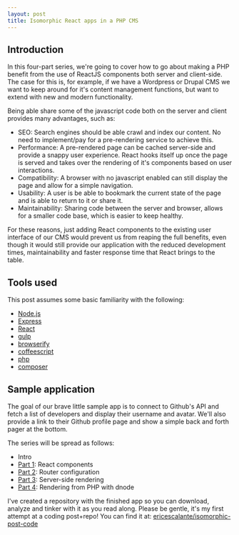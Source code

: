 ```yaml
---
layout: post
title: Isomorphic React apps in a PHP CMS
---
```


## Introduction

In this four-part series, we're going to cover how to go about making a PHP benefit from the use of ReactJS components both server and client-side. The case for this is, for example, if we have a Wordpress or Drupal CMS we want to keep around for it's content management functions, but want to extend with new and modern functionality.

Being able share some of the javascript code both on the server and client provides many advantages, such as:

- SEO: Search engines should be able crawl and index our content. No need to implement/pay for a pre-rendering service to achieve this.
- Performance: A pre-rendered page can be cached server-side and provide a snappy user experience. React hooks itself up once the page is served and takes over the rendering of it's components based on user interactions.
- Compatibility: A browser with no javascript enabled can still display the page and allow for a simple navigation.
- Usability: A user is be able to bookmark the current state of the page and is able to return to it or share it.
- Maintainability: Sharing code between the server and browser, allows for a smaller code base, which is easier to keep healthy.

For these reasons, just adding React components to the existing user interface of our CMS would prevent us from reaping the full benefits, even though it would still provide our application with the reduced development times, maintainability and faster response time that React brings to the table.

## Tools used

This post assumes some basic familiarity with the following:

* [Node.js](https://nodejs.org/)
* [Express](http://expressjs.com/)
* [React](https://facebook.github.io/react/)
* [gulp](http://gulpjs.com/)
* [browserify](http://browserify.org/)
* [coffeescript](http://coffeescript.org/)
* [php](http://php.net/) 
* [composer](https://getcomposer.org/)

  
## Sample application

The goal of our brave little sample app is to connect to Github's API and fetch a list of developers and display their username and avatar. We'll also provide a link to their Github profile page and show a simple back and forth pager at the bottom.

The series will be spread as follows:

* Intro
* [Part 1](/2015/06/21/isomorphic1/): React components
* [Part 2](/2015/06/21/isomorphic2/): Router configuration
* [Part 3](/2015/06/21/isomorphic3/): Server-side rendering
* [Part 4](/2015/06/21/isomorphic4/): Rendering from PHP with dnode

I've created a repository with the finished app so you can download, analyze and tinker with it as you read along. 
Please be gentle, it's my first attempt at a coding post+repo!
You can find it at: [ericescalante/isomorphic-post-code](https://github.com/ericescalante/isomorphic-post-code)


